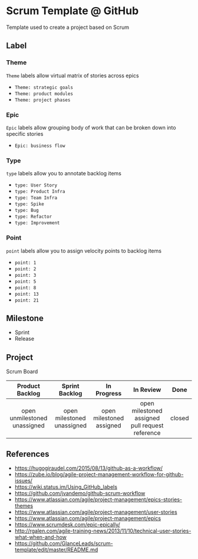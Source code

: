 # Scrum Template @ GitHub
Template used to create a project based on Scrum
## Label
### Theme
`Theme` labels allow virtual matrix of stories across epics
  - `Theme: strategic goals`
  - `Theme: product modules`
  - `Theme: project phases`
### Epic
`Epic` labels allow grouping body of work that can be broken down into specific stories
  - `Epic: business flow`
### Type   
`type` labels allow you to annotate backlog items
  - `type: User Story`
  - `type: Product Infra`
  - `type: Team Infra`
  - `type: Spike`
  - `type: Bug`
  - `type: Refactor`
  - `type: Improvement`
### Point
`point` labels allow you to assign velocity points to backlog items
  - `point: 1`
  - `point: 2`
  - `point: 3`
  - `point: 5`
  - `point: 8`
  - `point: 13`
  - `point: 21`
## Milestone
- Sprint
- Release
## Project
Scrum Board
  
| Product Backlog | Sprint Backlog | In Progress | In Review | Done |  
| :---: | :---: | :---: | :---: | :---: |  
| open<br>unmilestoned<br>unassigned | open<br>milestoned<br>unassigned | open<br>milestoned<br>assigned | open<br>milestoned<br>assigned<br>pull request reference | closed |  
## References
* https://hugogiraudel.com/2015/08/13/github-as-a-workflow/
* https://zube.io/blog/agile-project-management-workflow-for-github-issues/
* https://wiki.status.im/Using_GitHub_labels
* https://github.com/jvandemo/github-scrum-workflow
* https://www.atlassian.com/agile/project-management/epics-stories-themes
* https://www.atlassian.com/agile/project-management/user-stories
* https://www.atlassian.com/agile/project-management/epics
* https://www.scrumdesk.com/epic-epically/
* http://rgalen.com/agile-training-news/2013/11/10/technical-user-stories-what-when-and-how
* https://github.com/GlanceLeads/scrum-template/edit/master/README.md
